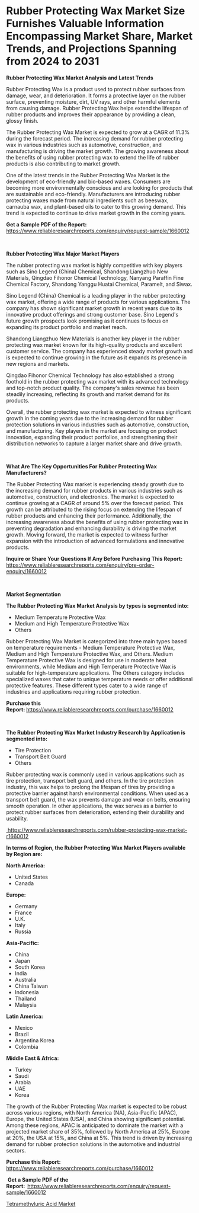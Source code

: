 <p><h1>Rubber Protecting Wax Market Size Furnishes Valuable Information Encompassing Market Share, Market Trends, and Projections Spanning from 2024 to 2031</h1></p><p><strong>Rubber Protecting Wax Market Analysis and Latest Trends</strong></p>
<p><p>Rubber Protecting Wax is a product used to protect rubber surfaces from damage, wear, and deterioration. It forms a protective layer on the rubber surface, preventing moisture, dirt, UV rays, and other harmful elements from causing damage. Rubber Protecting Wax helps extend the lifespan of rubber products and improves their appearance by providing a clean, glossy finish.</p><p>The Rubber Protecting Wax Market is expected to grow at a CAGR of 11.3% during the forecast period. The increasing demand for rubber protecting wax in various industries such as automotive, construction, and manufacturing is driving the market growth. The growing awareness about the benefits of using rubber protecting wax to extend the life of rubber products is also contributing to market growth.</p><p>One of the latest trends in the Rubber Protecting Wax Market is the development of eco-friendly and bio-based waxes. Consumers are becoming more environmentally conscious and are looking for products that are sustainable and eco-friendly. Manufacturers are introducing rubber protecting waxes made from natural ingredients such as beeswax, carnauba wax, and plant-based oils to cater to this growing demand. This trend is expected to continue to drive market growth in the coming years.</p></p>
<p><strong>Get a Sample PDF of the Report:&nbsp;</strong> <a href="https://www.reliableresearchreports.com/enquiry/request-sample/1660012">https://www.reliableresearchreports.com/enquiry/request-sample/1660012</a></p>
<p>&nbsp;</p>
<p><strong>Rubber Protecting Wax Major Market Players</strong></p>
<p><p>The rubber protecting wax market is highly competitive with key players such as Sino Legend (China) Chemical, Shandong Liangzhuo New Materials, Qingdao Fihonor Chemical Technology, Nanyang Paraffin Fine Chemical Factory, Shandong Yanggu Huatai Chemical, Paramelt, and Siwax. </p><p>Sino Legend (China) Chemical is a leading player in the rubber protecting wax market, offering a wide range of products for various applications. The company has shown significant market growth in recent years due to its innovative product offerings and strong customer base. Sino Legend's future growth prospects look promising as it continues to focus on expanding its product portfolio and market reach.</p><p>Shandong Liangzhuo New Materials is another key player in the rubber protecting wax market known for its high-quality products and excellent customer service. The company has experienced steady market growth and is expected to continue growing in the future as it expands its presence in new regions and markets.</p><p>Qingdao Fihonor Chemical Technology has also established a strong foothold in the rubber protecting wax market with its advanced technology and top-notch product quality. The company's sales revenue has been steadily increasing, reflecting its growth and market demand for its products.</p><p>Overall, the rubber protecting wax market is expected to witness significant growth in the coming years due to the increasing demand for rubber protection solutions in various industries such as automotive, construction, and manufacturing. Key players in the market are focusing on product innovation, expanding their product portfolios, and strengthening their distribution networks to capture a larger market share and drive growth.</p></p>
<p>&nbsp;</p>
<p><strong>What Are The Key Opportunities For Rubber Protecting Wax Manufacturers?</strong></p>
<p><p>The Rubber Protecting Wax market is experiencing steady growth due to the increasing demand for rubber products in various industries such as automotive, construction, and electronics. The market is expected to continue growing at a CAGR of around 5% over the forecast period. This growth can be attributed to the rising focus on extending the lifespan of rubber products and enhancing their performance. Additionally, the increasing awareness about the benefits of using rubber protecting wax in preventing degradation and enhancing durability is driving the market growth. Moving forward, the market is expected to witness further expansion with the introduction of advanced formulations and innovative products.</p></p>
<p><strong>Inquire or Share Your Questions If Any Before Purchasing This Report:</strong> <a href="https://www.reliableresearchreports.com/enquiry/pre-order-enquiry/1660012">https://www.reliableresearchreports.com/enquiry/pre-order-enquiry/1660012</a></p>
<p>&nbsp;</p>
<p><strong>Market Segmentation</strong></p>
<p><strong>The Rubber Protecting Wax Market Analysis by types is segmented into:</strong></p>
<p><ul><li>Medium Temperature Protective Wax</li><li>Medium and High Temperature Protective Wax</li><li>Others</li></ul></p>
<p><p>Rubber Protecting Wax Market is categorized into three main types based on temperature requirements - Medium Temperature Protective Wax, Medium and High Temperature Protective Wax, and Others. Medium Temperature Protective Wax is designed for use in moderate heat environments, while Medium and High Temperature Protective Wax is suitable for high-temperature applications. The Others category includes specialized waxes that cater to unique temperature needs or offer additional protective features. These different types cater to a wide range of industries and applications requiring rubber protection.</p></p>
<p><strong>Purchase this Report:&nbsp;</strong><a href="https://www.reliableresearchreports.com/purchase/1660012">https://www.reliableresearchreports.com/purchase/1660012</a></p>
<p>&nbsp;</p>
<p><strong>The Rubber Protecting Wax Market Industry Research by Application is segmented into:</strong></p>
<p><ul><li>Tire Protection</li><li>Transport Belt Guard</li><li>Others</li></ul></p>
<p><p>Rubber protecting wax is commonly used in various applications such as tire protection, transport belt guard, and others. In the tire protection industry, this wax helps to prolong the lifespan of tires by providing a protective barrier against harsh environmental conditions. When used as a transport belt guard, the wax prevents damage and wear on belts, ensuring smooth operation. In other applications, the wax serves as a barrier to protect rubber surfaces from deterioration, extending their durability and usability.</p></p>
<p><a href="https://www.reliableresearchreports.com/rubber-protecting-wax-market-r1660012">&nbsp;https://www.reliableresearchreports.com/rubber-protecting-wax-market-r1660012</a></p>
<p><strong>In terms of Region, the Rubber Protecting Wax Market Players available by Region are:</strong></p>
<p>
    <p> <strong> North America: </strong>
        <ul>
            <li>United States</li>
            <li>Canada</li>
        </ul>
        </p> 
    <p> <strong> Europe: </strong>
        <ul>
            <li>Germany</li>
            <li>France</li>
            <li>U.K.</li>
            <li>Italy</li>
            <li>Russia</li>
        </ul>
        </p> 
    <p> <strong> Asia-Pacific: </strong>
        <ul>
            <li>China</li>
            <li>Japan</li>
            <li>South Korea</li>
            <li>India</li>
            <li>Australia</li>
            <li>China Taiwan</li>
            <li>Indonesia</li>
            <li>Thailand</li>
            <li>Malaysia</li>
        </ul>
        </p> 
    <p> <strong> Latin America: </strong>
        <ul>
            <li>Mexico</li>
            <li>Brazil</li>
            <li>Argentina Korea</li>
            <li>Colombia</li>
        </ul>
        </p> 
    <p> <strong> Middle East & Africa: </strong>
        <ul>
            <li>Turkey</li>
            <li>Saudi</li>
            <li>Arabia</li>
            <li>UAE</li>
            <li>Korea</li>
        </ul>
    </p>
    </p>
<p><p>The growth of the Rubber Protecting Wax market is expected to be robust across various regions, with North America (NA), Asia-Pacific (APAC), Europe, the United States (USA), and China showing significant potential. Among these regions, APAC is anticipated to dominate the market with a projected market share of 35%, followed by North America at 25%, Europe at 20%, the USA at 15%, and China at 5%. This trend is driven by increasing demand for rubber protection solutions in the automotive and industrial sectors.</p></p>
<p><strong>Purchase this Report: </strong><a href="https://www.reliableresearchreports.com/purchase/1660012">https://www.reliableresearchreports.com/purchase/1660012</a></p>
<p>&nbsp;<strong>Get a Sample PDF of the Report:&nbsp;&nbsp;</strong><a href="https://www.reliableresearchreports.com/enquiry/request-sample/1660012">https://www.reliableresearchreports.com/enquiry/request-sample/1660012</a></p>
<p><strong></strong></p>
<p><p><a href="https://github.com/arionmp/Market-Research-Report-List-3/blob/main/tetramethyluric-acid-market.md">Tetramethyluric Acid Market</a></p></p>